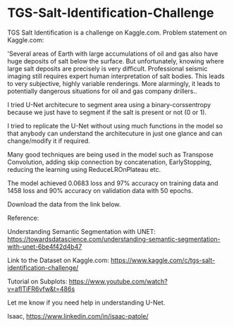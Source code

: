 # TGS-Salt-Identification-Challenge
TGS Salt Identification is a challenge on Kaggle.com.
Problem statement on Kaggle.com:

'Several areas of Earth with large accumulations of oil and gas also have huge deposits of salt below the surface. But unfortunately, knowing where large salt deposits are precisely is very difficult. Professional seismic imaging still requires expert human interpretation of salt bodies. This leads to very subjective, highly variable renderings. More alarmingly, it leads to potentially dangerous situations for oil and gas company drillers..

I tried U-Net architecure to segment area using a binary-corssentropy because we just have to segment if the salt is present or not (0 or 1).

I tried to replicate the U-Net without using much functions in the model so that anybody can understand the architecuture in just one glance and can change/modify it if required.

Many good techniques are being used in the model such as Transpose Convolution, adding skip connection by concatenation, EarlyStopping, reducing the learning using ReduceLROnPlateau etc.

The model achieved 0.0683 loss and  97% accuracy on training data and 1458 loss and 90% accuracy on validation data with 50 epochs.

Download the data from the link below.

Reference: 

Understanding Semantic Segmentation with UNET: https://towardsdatascience.com/understanding-semantic-segmentation-with-unet-6be4f42d4b47

Link to the Dataset on Kaggle.com: https://www.kaggle.com/c/tgs-salt-identification-challenge/

Tutorial on Subplots: https://www.youtube.com/watch?v=afITiFR6vfw&t=486s


Let me know if you need help in understanding U-Net.



Isaac,
https://www.linkedin.com/in/isaac-patole/

